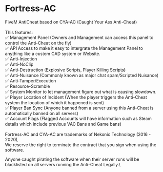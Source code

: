 # Fortress-AC
FiveM AntiCheat based on CYA-AC (Caught Your Ass Anti-Cheat)\
\
This features:\
✅ Management Panel (Owners and Management can access this panel to control the Anti-Cheat on the fly)\
✅ API Access to make it easy to intergrate the Management Panel to anything like a custom CAD system or Website.\
✅ Anti-Injection\
✅ Anti-NoClip\
✅ Anti-Destruction (Explosive Scripts, Player Killing Scripts)\
✅ Anti-Nuisance (Commonly known as major chat spam/Scripted Nuisance)\
✅ Anti-Tamper/Execution\
✅ Resource-Scramble\
✅ System Monitor to let management figure out what is causing slowdown.\
✅ Player Location of Incident (When the player triggers the Anti-Cheat system the location of which it happened is sent)\
✅ Player Ban Sync (Anyone banned from a server using this Anti-Cheat is automatically banned on all servers)\
✅ Account Flags (Flagged Accounts will have information such as Steam details which include previous VAC Bans and Game bans)\
\
Fortress-AC and CYA-AC are trademarks of Nekonic Technology (2016 - 2020),\
We reserve the right to terminate the contract that you sign when using the software. 

Anyone caught pirating the software when their server runs will be blacklisted on all servers running the Anti-Cheat Legally.\
